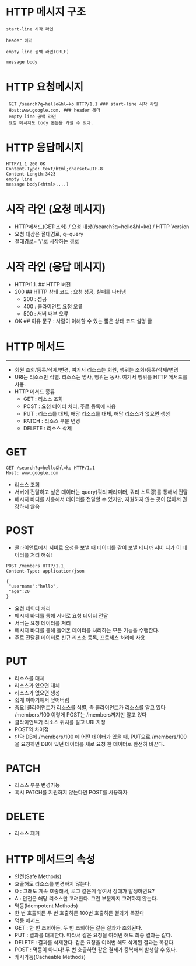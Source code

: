 # HTTP 메시지 구조

```
start-line 시작 라인

header 헤더

empty line 공백 라인(CRLF)

message body
```

# HTTP 요청메시지

```
 GET /search?q=hello&hl=ko HTTP/1.1 ### start-line 시작 라인
 Host:www.google.com. ### header 헤더
 empty line 공백 라인
 요청 메시지도 body 본문을 가질 수 있다.
```

# HTTP 응답메시지

```
HTTP/1.1 200 OK
Content-Type: text/html;charset=UTF-8
Content-Length:3423
empty line
message body(<html>....)
```

# 시작 라인 (요청 메시지)
- HTTP메서드(GET:조회) / 요청 대상(/search?q=hello&hl=ko) / HTTP Version
- 요청 대상은 절대경로, q=query
- 절대경로= '/'로 시작하는 경로

# 시작 라인 (응답 메시지)
- HTTP/1.1. ## HTTP 버전
- 200 ## HTTP 상태 코드 : 요청 성공, 실패를 나타냄
  - 200 : 성공
  - 400 : 클라이언트 요청 오류
  - 500 : 서버 내부 오류
- OK ## 이유 문구 : 사람이 이해할 수 있는 짧은 상태 코드 설명 글

# HTTP 메서드
---
- 회원 조회/등록/삭제/변경,  여기서 리소스는 회원, 행위는 조회/등록/삭제/변경
- URI는 리소스만 식별. 리소스는 명사, 행위는 동사. 여기서 행위를 HTTP 메서드를 사용.
- HTTP 메서드 종류
  - GET : 리소스 조회
  - POST : 요청 데이터 처리, 주로 등록에 사용
  - PUT : 리소스를 대체, 해당 리소스를 대체, 해당 리소스가 없으면 생성
  - PATCH : 리소스 부분 변경
  - DELETE : 리소스 삭제

# GET
```
GET /search?q=hello&hl=ko HTTP/1.1
Host: www.google.com
```

- 리소스 조회
- 서버에 전달하고 싶은 데이터는 query(쿼리 파라미터, 쿼리 스트링)를 통해서 전달
- 메시지 바디를 사용해서 데이터를 전달할 수 있지만, 지원하지 않는 곳이 많아서 권장하지 않음

# POST
- 클라이언트에서 서버로 요청을 보낼 때 데이터를 같이 보낼 테니까 서버 니가 이 데이터를 처리 해줘!
```
POST /members HTTP/1.1
Content-Type: application/json

{
 "username":"hello",
 "age":20
}
```
- 요청 데이터 처리
- 메시지 바디를 통해 서버로 요청 데이터 전달
- 서버는 요청 데이터를 처리
 - 메시지 바디를 통해 들어온 데이터를 처리하는 모든 기능을 수행한다.
- 주로 전달된 데이터로 신규 리스소 등록, 프로세스 처리에 사용

# PUT
- 리소스를 대체
 - 리소스가 있으면 대체
 - 리소스가 없으면 생성
 - 쉽게 이야기해서 덮어버림
- 중요! 클라이언트가 리소스를 식별, 즉 클라이언트가 리소스를 알고 있다 /members/100 이렇게 POST는 /members까지만 알고 있다
 - 클라이언트가 리소스 위치를 알고 URI 지정
 - POST와 차이점 
 - 만약 DB에 /members/100 에 어떤 데이터가 있을 때, PUT으로 /members/100을 요청하면 DB에 있던 데이터를 새로 요청 한 데이터로 완전히 바꾼다.

# PATCH
- 리소스 부분 변경가능
- 혹시 PATCH를 지원하지 않는다면 POST를 사용하자

# DELETE
- 리소스 제거

# HTTP 메서드의 속성
- 안전(Safe Methods)
 - 호출해도 리소스를 변경하지 않는다.
 - Q : 그래도 계속 호출해서, 로그 같은게 쌓여서 장애가 발생하면요?
 - A : 안전은 해당 리소스만 고려한다. 그런 부분까지 고려하지 않는다. 
- 멱등(Idempotent Methods)
 - 한 번 호출하든 두 번 호출하든 100번 호출하든 결과가 똑같다
 - 멱등 메서드
  - GET : 한 번 조회하든, 두 번 조회하든 같은 결과가 조회된다.
  - PUT : 결과를 대체한다. 따라서 같은 요청을 여러번 해도 최종 결과는 같다.
  - DELETE : 결과를 삭제한다. 같은 요청을 여러번 해도 삭제된 결과는 똑같다.
  - POST : 멱등이 아니다! 두 번 호출하면 같은 결제가 중복해서 발생할 수 있다. 
- 캐시가능(Cacheable Methods)
